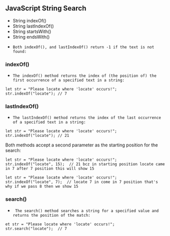 ## JavaScript String Search
* String indexOf()
* String lastIndexOf()
* String startsWith()
* String endsWith()

- ``Both indexOf(), and lastIndexOf() return -1 if the text is not found: ``

### indexOf() 
- `` The indexOf() method returns the index of (the position of) the first occurrence of a specified text in a string: ``

```
let str = "Please locate where 'locate' occurs!";
str.indexOf("locate"); // 7
```
### lastIndexOf() 
- `` The lastIndexOf() method returns the index of the last occurrence of a specified text in a string: ``
```
let str = "Please locate where 'locate' occurs!";
str.indexOf("locate"); // 21 
```
Both methods accept a second parameter as the starting position for the search:
```
let str = "Please locate where 'locate' occurs!";
str.indexOf("locate", 15);  // 21 bcz in starting position locate came in 7 after 7 position this will show 15
```

```
let str = "Please locate where 'locate' occurs!";
str.indexOf("locate", 7);  // locate 7 in come in 7 position that's why if we pass 8 then we show 15
```

### search()

- `` The search() method searches a string for a specified value and returns the position of the match:``

```
et str = "Please locate where 'locate' occurs!";
str.search("locate");  // 7
``` 
